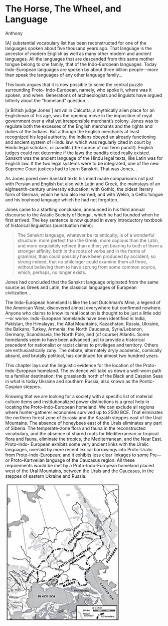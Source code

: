 # The Horse, The Wheel, and Language

Anthony

[A] substantial vocabulary list has been reconstructed for one of the
languages spoken about five thousand years ago. That language is the
ancestor of modern English as well as many other modern and ancient
languages. All the languages that are descended from this same mother
tongue belong to one family, that of the Indo-European
languages. Today Indo-European languages are spoken by about three
billion people—more than speak the languages of any other language
family...

This book argues that it is now possible to solve the central puzzle
surrounding Proto- Indo-European, namely, who spoke it, where was it
spoken, and when. Generations of archaeologists and linguists have
argued bitterly about the “homeland” question...

[a British judge Jones'] arrival in Calcutta, a mythically alien place
for an Englishman of his age, was the opening move in the imposition
of royal government over a vital yet irresponsible merchant’s colony.
Jones was to regulate both the excesses of the English merchants and
the rights and duties of the Indians. But although the English
merchants at least recognized his legal authority, the Indians obeyed
an already functioning and ancient system of Hindu law, which was
regularly cited in court by Hindu legal scholars, or pandits (the
source of our term pundit). English judges could not determine if the
laws the pandits cited really existed. Sanskrit was the ancient
language of the Hindu legal texts, like Latin was for English law. If
the two legal systems were to be integrated, one of the new Supreme
Court justices had to learn Sanskrit. That was Jones...

As Jones pored over Sanskrit texts his mind made comparisons not just
with Persian and English but also with Latin and Greek, the mainstays
of an eighteenth-century university education; with Gothic, the oldest
literary form of German, which he had also learned; and with Welsh, a
Celtic tongue and his boyhood language which he had not forgotten..

Jones came to a startling conclusion, announced in his third annual
discourse to the Asiatic Society of Bengal, which he had founded when
he first arrived.  The key sentence is now quoted in every
introductory textbook of historical linguistics (punctuation mine):

>The Sanskrit language, whatever be its antiquity, is of a wonderful
>structure: more perfect than the Greek, more copious than the Latin,
>and more exquisitely refined than either; yet bearing to both of them
>a stronger affinity, both in the roots of verbs and in the forms of
>grammar, than could possibly have been produced by accident; so strong
>indeed, that no philologer could examine them all three, without
>believing them to have sprung from some common source, which, perhaps,
>no longer exists.

Jones had concluded that the Sanskrit language originated from the
same source as Greek and Latin, the classical languages of European
civilization...

The Indo-European homeland is like the Lost Dutchman’s Mine, a legend
of the American West, discovered almost everywhere but confirmed
nowhere. Anyone who claims to know its real location is thought to be
just a little odd—or worse. Indo-European homelands have been
identified in India, Pakistan, the Himalayas, the Altai Mountains,
Kazakhstan, Russia, Ukraine, the Balkans, Turkey, Armenia, the North
Caucasus, Syria/Lebanon, Germany, Scandinavia, the North Pole, and (of
course) Atlantis. Some homelands seem to have been advanced just to
provide a historical precedent for nationalist or racist claims to
privileges and territory. Others are enthusiastically zany. The
debate, alternately dryly academic, comically absurd, and brutally
political, has continued for almost two hundred years. 

This chapter lays out the linguistic evidence for the location of the
Proto-Indo-European homeland. The evidence will take us down a
well-worn path to a familiar destination: the grasslands north of the
Black and Caspian Seas in what is today Ukraine and southern Russia,
also known as the Pontic-Caspian steppes..

Knowing that we are looking for a society with a specific list of
material culture items and institutionalized power distinctions is a
great help in locating the Proto-Indo-European homeland. We can
exclude all regions where hunter-gatherer economies survived up to
2500 BCE. That eliminates the northern forest zone of Eurasia and the
Kazakh steppes east of the Ural Mountains. The absence of honeybees
east of the Urals eliminates any part of Siberia. The temperate-zone
flora and fauna in the reconstructed vocabulary, and the absence of
shared roots for Mediterranean or tropical flora and fauna, eliminate
the tropics, the Mediterranean, and the Near East. Proto-Indo-
European exhibits some very ancient links with the Uralic languages,
overlaid by more recent lexical borrowings into Proto-Uralic from
Proto-Indo-European; and it exhibits less clear linkages to some
Pre—or Proto-Kartvelian language of the Caucasus region. All these
requirements would be met by a Proto-Indo-European homeland placed
west of the Ural Mountains, between the Urals and the Caucasus, in the
steppes of eastern Ukraine and Russia.

![](indo1.jpg)

